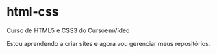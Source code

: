 # html-css
 Curso de HTML5 e CSS3 do CursoemVídeo

Estou aprendendo a criar sites e agora vou gerenciar meus repositórios.